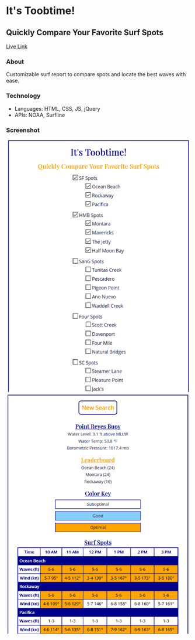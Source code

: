 # It's Toobtime!
## Quickly Compare Your Favorite Surf Spots

[Live Link](https://bix6.github.io/toobtime/)

### About

Customizable surf report to compare spots and locate the best waves with ease.

### Technology

- Languages: HTML, CSS, JS, jQuery
- APIs: NOAA, Surfline

### Screenshot

![Landing Page](screenshots/screenshot-1.png)
![Results Page](screenshots/screenshot-2.png)